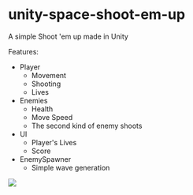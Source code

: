 # unity-space-shoot-em-up
A simple Shoot 'em up made in Unity

Features:

- Player
    - Movement
    - Shooting
    - Lives
- Enemies
    - Health
    - Move Speed
    - The second kind of enemy shoots
- UI
    - Player's Lives
    - Score
- EnemySpawner
    - Simple wave generation

![](https://trello-attachments.s3.amazonaws.com/54d96ae8cd8a263bf8dd70e9/58983028e946e5ddb03f1249/6338eb1a9ea03cd82ab2bbe789154470/upload_6_2_2017_at_02_13_38.png)